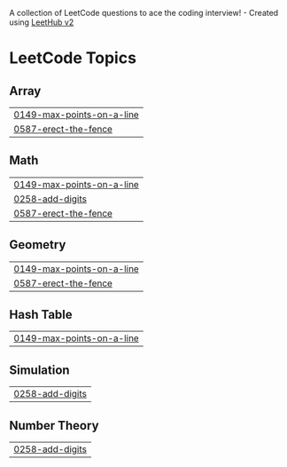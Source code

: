 A collection of LeetCode questions to ace the coding interview! - Created using [LeetHub v2](https://github.com/arunbhardwaj/LeetHub-2.0)
<!---LeetCode Topics Start-->
# LeetCode Topics
## Array
|  |
| ------- |
| [0149-max-points-on-a-line](https://github.com/deepakkhicher/leetCode-solutions/tree/master/0149-max-points-on-a-line) |
| [0587-erect-the-fence](https://github.com/deepakkhicher/leetCode-solutions/tree/master/0587-erect-the-fence) |
## Math
|  |
| ------- |
| [0149-max-points-on-a-line](https://github.com/deepakkhicher/leetCode-solutions/tree/master/0149-max-points-on-a-line) |
| [0258-add-digits](https://github.com/deepakkhicher/leetCode-solutions/tree/master/0258-add-digits) |
| [0587-erect-the-fence](https://github.com/deepakkhicher/leetCode-solutions/tree/master/0587-erect-the-fence) |
## Geometry
|  |
| ------- |
| [0149-max-points-on-a-line](https://github.com/deepakkhicher/leetCode-solutions/tree/master/0149-max-points-on-a-line) |
| [0587-erect-the-fence](https://github.com/deepakkhicher/leetCode-solutions/tree/master/0587-erect-the-fence) |
## Hash Table
|  |
| ------- |
| [0149-max-points-on-a-line](https://github.com/deepakkhicher/leetCode-solutions/tree/master/0149-max-points-on-a-line) |
## Simulation
|  |
| ------- |
| [0258-add-digits](https://github.com/deepakkhicher/leetCode-solutions/tree/master/0258-add-digits) |
## Number Theory
|  |
| ------- |
| [0258-add-digits](https://github.com/deepakkhicher/leetCode-solutions/tree/master/0258-add-digits) |
<!---LeetCode Topics End-->